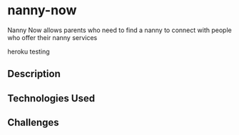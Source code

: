 # nanny-now

Nanny Now allows parents who need to find a nanny to connect with people who offer their nanny services

heroku testing

## Description


## Technologies Used


## Challenges

